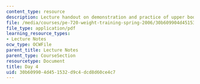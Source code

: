 ```yaml
---
content_type: resource
description: Lecture handout on demonstration and practice of upper body lifts.
file: /media/courses/pe-720-weight-training-spring-2006/30b609904d451532d9c4dcd8d60ce4c7_day4.pdf
file_type: application/pdf
learning_resource_types:
- Lecture Notes
ocw_type: OCWFile
parent_title: Lecture Notes
parent_type: CourseSection
resourcetype: Document
title: Day 4
uid: 30b60990-4d45-1532-d9c4-dcd8d60ce4c7
---
```

